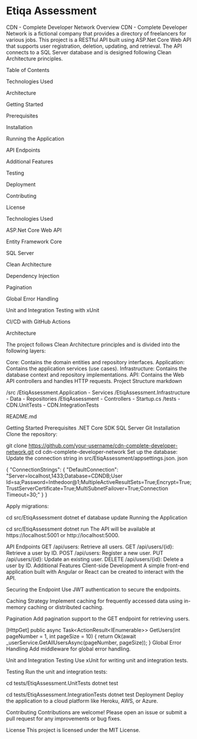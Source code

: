 # Etiqa Assessment
 
CDN - Complete Developer Network
Overview
CDN - Complete Developer Network is a fictional company that provides a directory of freelancers for various jobs. This project is a RESTful API built using ASP.Net Core Web API that supports user registration, deletion, updating, and retrieval. The API connects to a SQL Server database and is designed following Clean Architecture principles.

Table of Contents

Technologies Used

Architecture

Getting Started

Prerequisites

Installation

Running the Application

API Endpoints

Additional Features

Testing

Deployment

Contributing

License

Technologies Used

ASP.Net Core Web API

Entity Framework Core

SQL Server

Clean Architecture

Dependency Injection

Pagination

Global Error Handling

Unit and Integration Testing with xUnit

CI/CD with GitHub Actions

Architecture

The project follows Clean Architecture principles and is divided into the following layers:

Core: Contains the domain entities and repository interfaces.
Application: Contains the application services (use cases).
Infrastructure: Contains the database context and repository implementations.
API: Contains the Web API controllers and handles HTTP requests.
Project Structure
markdown

/src
  /EtiqAssessment.Application
    - Services
  /EtiqAssessment.Infrastructure
    - Data
    - Repositories
  /EtiqAssessment
    - Controllers
    - Startup.cs
  /tests
    - CDN.UnitTests
    - CDN.IntegrationTests
    
README.md

Getting Started
Prerequisites
.NET Core SDK
SQL Server
Git
Installation
Clone the repository:

git clone https://github.com/your-username/cdn-complete-developer-network.git
cd cdn-complete-developer-network
Set up the database:
Update the connection string in src/EtiqAssessment/appsettings.json.
json

{
  "ConnectionStrings": {
    "DefaultConnection": "Server=localhost,1433;Database=CDNDB;User Id=sa;Password=Inthedoor@1;MultipleActiveResultSets=True;Encrypt=True;TrustServerCertificate=True;MultiSubnetFailover=True;Connection Timeout=30;"
  }
}

Apply migrations:

cd src/EtiqAssessment
dotnet ef database update
Running the Application


cd src/EtiqAssessment
dotnet run
The API will be available at https://localhost:5001 or http://localhost:5000.

API Endpoints
GET /api/users: Retrieve all users.
GET /api/users/{id}: Retrieve a user by ID.
POST /api/users: Register a new user.
PUT /api/users/{id}: Update an existing user.
DELETE /api/users/{id}: Delete a user by ID.
Additional Features
Client-side Development
A simple front-end application built with Angular or React can be created to interact with the API.

Securing the Endpoint
Use JWT authentication to secure the endpoints.

Caching Strategy
Implement caching for frequently accessed data using in-memory caching or distributed caching.

Pagination
Add pagination support to the GET endpoint for retrieving users.


[HttpGet]
public async Task<ActionResult<IEnumerable<User>>> GetUsers(int pageNumber = 1, int pageSize = 10)
{
    return Ok(await _userService.GetAllUsersAsync(pageNumber, pageSize));
}
Global Error Handling
Add middleware for global error handling.

Unit and Integration Testing
Use xUnit for writing unit and integration tests.

Testing
Run the unit and integration tests:

cd tests/EtiqAssessment.UnitTests
dotnet test

cd tests/EtiqAssessment.IntegrationTests
dotnet test
Deployment
Deploy the application to a cloud platform like Heroku, AWS, or Azure.

Contributing
Contributions are welcome! Please open an issue or submit a pull request for any improvements or bug fixes.

License
This project is licensed under the MIT License.

